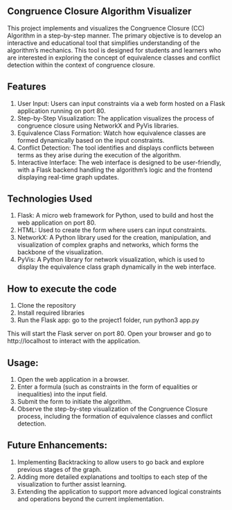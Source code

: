 ## Congruence Closure Algorithm Visualizer

This project implements and visualizes the Congruence Closure (CC) Algorithm in a step-by-step manner. The primary objective is to develop an interactive and educational tool that simplifies understanding of the algorithm’s mechanics. 
This tool is designed for students and learners who are interested in exploring the concept of equivalence classes and conflict detection within the context of congruence closure.

## Features
  1. User Input: Users can input constraints via a web form hosted on a Flask application running on port 80.
  2. Step-by-Step Visualization: The application visualizes the process of congruence closure using NetworkX and PyVis libraries.
  3. Equivalence Class Formation: Watch how equivalence classes are formed dynamically based on the input constraints.
  4. Conflict Detection: The tool identifies and displays conflicts between terms as they arise during the execution of the algorithm.
  5. Interactive Interface: The web interface is designed to be user-friendly, with a Flask backend handling the algorithm’s logic and the frontend displaying real-time graph updates.

## Technologies Used
1. Flask: A micro web framework for Python, used to build and host the web application on port 80.
2. HTML: Used to create the form where users can input constraints.
3. NetworkX: A Python library used for the creation, manipulation, and visualization of complex graphs and networks, which forms the backbone of the visualization.
4. PyVis: A Python library for network visualization, which is used to display the equivalence class graph dynamically in the web interface.

## How to execute the code
1. Clone the repository
2. Install required libraries
3. Run the Flask app: go to the project1 folder, run python3 app.py

This will start the Flask server on port 80. Open your browser and go to http://localhost to interact with the application.

## Usage:
1. Open the web application in a browser.
2. Enter a formula (such as constraints in the form of equalities or inequalities) into the input field.
3. Submit the form to initiate the algorithm.
4. Observe the step-by-step visualization of the Congruence Closure process, including the formation of equivalence classes and conflict detection.

## Future Enhancements:
1. Implementing Backtracking to allow users to go back and explore previous stages of the graph.
2. Adding more detailed explanations and tooltips to each step of the visualization to further assist learning.
3. Extending the application to support more advanced logical constraints and operations beyond the current implementation.
‭

